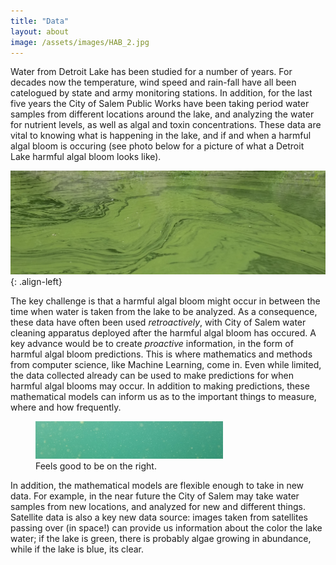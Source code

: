 ```yaml
---
title: "Data"
layout: about
image: /assets/images/HAB_2.jpg
---
```


Water from Detroit Lake has been studied for a number of years. For decades now the temperature, wind speed and rain-fall have all been catelogued by state and army monitoring stations. In addition, for the last five years the City of Salem Public Works have been taking period water samples from different locations around the lake, and analyzing the water for nutrient levels, as well as algal and toxin concentrations. These data are vital to knowing what is happening in the lake, and if and when a harmful algal bloom is occuring (see photo below for a picture of what a Detroit Lake harmful algal bloom looks like).

![image-center](/assets/images/HAB_1.jpg){: .align-left}

The key challenge is that a harmful algal bloom might occur in between the time when water is taken from the lake to be analyzed. As a consequence, these data have often been used *retroactively*, with City of Salem water cleaning apparatus deployed after the harmful algal bloom has occured. A key advance would be to create *proactive* information, in the form of harmful algal bloom predictions. This is where mathematics and methods from computer science, like Machine Learning, come in. Even while limited, the data collected already can be used to make predictions for when harmful algal blooms may occur. In addition to making predictions, these mathematical models can inform us as to the important things to measure, where and how frequently. 

<figure style="width: 300px" class="align-right">
  <img src="/assets/images/HAB_2.jpg" alt="">
  <figcaption>Feels good to be on the right.</figcaption>
</figure>

In addition, the mathematical models are flexible enough to take in new data. For example, in the near future the City of Salem may take water samples from new locations, and analyzed for new and different things. Satellite data is also a key new data source: images taken from satellites passing over (in space!) can provide us information about the color the lake water; if the lake is green, there is probably algae growing in abundance, while if the lake is blue, its clear.


